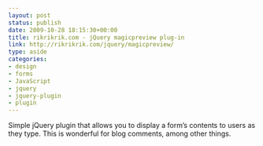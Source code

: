 ```yaml
---
layout: post
status: publish
date: 2009-10-28 18:15:30+00:00
title: rikrikrik.com - jQuery magicpreview plug-in
link: http://rikrikrik.com/jquery/magicpreview/
type: aside
categories:
- design
- forms
- JavaScript
- jquery
- jquery-plugin
- plugin
---
```


Simple jQuery plugin that allows you to display a form’s contents to users as they type. This is wonderful for blog comments, among other things.
